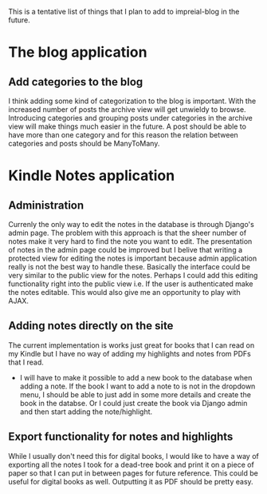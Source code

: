 This is a tentative list of things that I plan to add to impreial-blog in the
future.

# The blog application  
  Add categories to the blog
  -----------------------------
  I think adding some kind of categorization to the blog is important. With the 
  increased number of posts the archive view will get unwieldy to browse. Introducing
  categories and grouping posts under categories in the archive view will make 
  things much easier in the future. 
  A post should be able to have more than one category and for this reason the
  relation between categories and posts should be ManyToMany.

# Kindle Notes application  
  Administration
  -----------------
  Currenly the only way to edit the notes in the database is through Django's
  admin page. The problem with this approach is that the sheer number of notes
  make it very hard to find the note you want to edit. 
  The presentation of notes in the admin page could be improved but I belive that
  writing a protected view for editing the notes is important because admin application
  really is not the best way to handle these.
  Basically the interface could be very similar to the public view for the notes.
  Perhaps I could add this editing functionality right into the public view i.e.
  If the user is authenticated make the notes editable. This would also give me
  an opportunity to play with AJAX.

  Adding notes directly on the site
  ------------------------------------
  The current implementation is works just great for books that I can read on my
  Kindle but I have no way of adding my highlights and notes from PDFs that I read.

  - I will have to make it possible to add a new book to the database when adding 
  a note. If the book I want to add a note to is not in the dropdown menu, I should
  be able to just add in some more details and create the book in the databse.
  Or I could just create the book via Django admin and then start adding the note/highlight.

  Export functionality for notes and highlights
  ------------------------------------------------
  While I usually don't need this for digital books, I would like to have a way of
  exporting all the notes I took for a dead-tree book and print it on a piece of
  paper so that I can put in between pages for future reference. This could be useful
  for digital books as well. Outputting it as PDF should be pretty easy.

